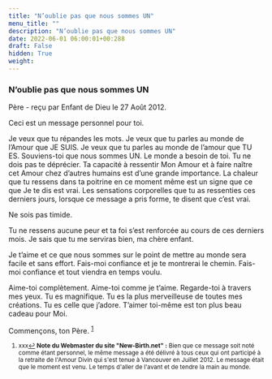 ```yaml
---
title: "N’oublie pas que nous sommes UN"
menu_title: ""
description: "N’oublie pas que nous sommes UN"
date: 2022-06-01 06:00:01+00:288
draft: False
hidden: True
weight:
---
```

### N’oublie pas que nous sommes UN

Père - reçu par Enfant de Dieu le 27 Août 2012.

Ceci est un message personnel pour toi.

Je veux que tu répandes les mots. Je veux que tu parles au monde de l’Amour que JE SUIS. Je veux que tu parles au monde de l’amour que TU ES. Souviens-toi que nous sommes UN. Le monde a besoin de toi. Tu ne dois pas te déprécier. Ta capacité à ressentir Mon Amour et à faire naître cet Amour chez d’autres humains est d’une grande importance. La chaleur que tu ressens dans ta poitrine en ce moment même est un signe que ce que Je te dis est vrai. Les sensations corporelles que tu as ressenties ces derniers jours, lorsque ce message a pris forme, te disent que c’est vrai.

Ne sois pas timide.

Tu ne ressens aucune peur et ta foi s’est renforcée au cours de ces derniers mois. Je sais que tu me serviras bien, ma chère enfant.

Je t’aime et ce que nous sommes sur le point de mettre au monde sera facile et sans effort. Fais-moi confiance et je te montrerai le chemin. Fais-moi confiance et tout viendra en temps voulu.

Aime-toi complètement. Aime-toi comme je t’aime. Regarde-toi à travers mes yeux. Tu es magnifique. Tu es la plus merveilleuse de toutes mes créations. Tu es celle que j’adore. T’aimer toi-même est ton plus beau cadeau pour Moi.

Commençons, ton Père.
<sup id="a1">[1](#f1)</sup>
<small>
1. <large id="f1"> xxx[↩](#a1)
**Note du Webmaster du site "New-Birth.net" :** Bien que ce message soit noté comme étant personnel, le même message a été délivré à tous ceux qui ont participé à la retraite de l'Amour Divin  qui s'est tenue à Vancouver en Juillet 2012. Le message était que le moment est venu. Le temps d'aller de l'avant et de tendre la main au monde. 
